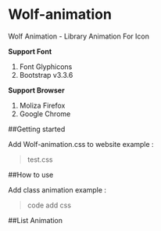 # Wolf-animation
Wolf Animation - Library Animation For Icon

**Support Font**

1. Font Glyphicons
3. Bootstrap v3.3.6


**Support Browser**

1. Moliza Firefox
2. Google Chrome

##Getting started

Add Wolf-animation.css to website example :
> test.css

##How to use

Add class animation example :
> code add css

##List Animation

